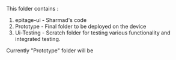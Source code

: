 This folder contains : 

1. epitage-ui - Sharmad's code
2. Prototype  - Final folder to be deployed on the device
3. Ui-Testing - Scratch folder for testing various functionality and integrated testing.

Currently "Prototype" folder will be 